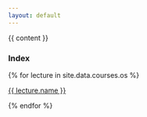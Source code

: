 ```yaml
---
layout: default
---
```


{{ content }}

<div class="row g-5 mb-5">
  <div>
    <h3 class="fw-bold border-bottom pb-3 mb-5">Index</h3>
    {% for lecture in site.data.courses.os %}
      <p><a href="{{ site.github.url }}/courses/os/{{ lecture.url}}">{{ lecture.name }}</a></p>
    {% endfor %}
  </div>
</div>
